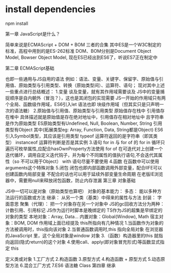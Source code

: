 
# install dependencies
npm install

<!--  -->
第一章 JavaScript是什么？

简单来说是ECMAScript + DOM + BOM 三者的合集
其中ES是一个W3C制定的标准，高程中用到的是ES-262标准
DOM、BOM分别是Document Object Model, Bowser Object Model,
现在ES已经出到ES6了，听说ES7正在制定中
<!--  -->
第二章 ECMAScript基础

也即一些通用与JS自用的语法
例如：语法、变量、关键字、保留字、原始值与引用值、原始类型与引用类型、转换（原始类型间）、运算符、语句；
现对其中上述一些重点进行总结概述：
1.变量
    谈及变量，就有其作用域需要谈及
    JS中的变量捕捉顺序是自内朝外（冒泡？），这也是其闭包的实现需要
    JS一开始的作用域只有两个全局、函数级作用域，ES6引入let 语法也即 块级作用域（但其实只是只声明一次的语法糖）
2.原始值与引用值、原始类型与引用类型
    原始值存在栈中
    引用值存在堆中
    具体描述就是原始值是存在绝对地址中，引用值存在相对地址中
    且字符串是作为原始类型
    ES原始类型有Undefined, Null, Boolean, Number, String
    引用类型有Object 其中(拓展类型eg: Array, Function, Data, String都是Object)
    ES6引入Symbol类型，其应该是引用类型
    typeof 运算符返回的是字符串（即其类型）
    instanceof 运算符判断是否是其实例
3.语句
    for in 与 for of 的
    for in 循环只遍历可枚举属性,应配合hasOwnProperty方法使用
    for of 在可迭代对上创建一个迭代循环，调用自定义迭代钩子，并为每个不同属性的值执行语句,不会迭代其属性（so 不可以用于Object）
    with 语句尽量不要使用
4.函数
    在函数中可以使用arguments这个特殊对象
5.闭包
    闭包也即内部函数调用外部变量，配合IIFE可以创建函数内局部变量
    不配合的话也可以用于延续外部变量生命周期
    在老版IE浏览器中，需要用null来释放闭包函数，防止内存泄漏
    <!--  -->
第三章 对象基础

JS中一切可以是对象（原始类型也算吧）
对象的基本能力：
    多态： 能以多种方法运行的函数或方法
    继承： 从另一个类（基类）中得来的属性与方法
    封装： 字面意思
    聚集（代理）： 把一个对象存在另一个对象中
JS的gc回收方法分为两种：计数引用、引用标记
JS作为运行时脚本是晚绑定的
TS作为JS的超集是早绑定的
对象的类型
    本地对象：Array, Data...
    内置对象：Global(Window), Math
    宿主对象：BOM, DOM
    作用域上面已经提及
    this所指向有几种情况
    1.当函数作为对象的方法被调用时，this指向该对象
    2.当普通函数调用时,this 指向全局对象
        在浏览器的JavaScript 里，这个全局对象是window 对象
    3.（函数）构造器里的this 就指向返回(隐式return)的这个对象
    4.使用call、apply(即对象冒充形式)等函数显式指定 this

定义类或对象
    1.工厂方式
    2.构造函数
    3.原型方式
    4.构造函数 + 原型方式
    5.动态原型方法
    6.混合工厂方式
    7.ES6 语法糖 Class
第四章 继承
